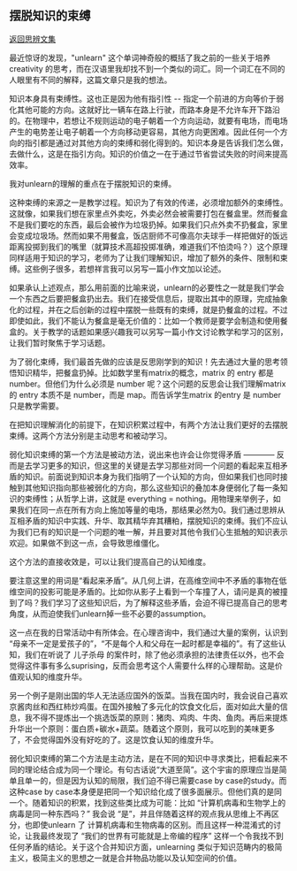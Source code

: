 ## 摆脱知识的束缚


[返回思辨文集](../Thinking.md) 

最近惊讶的发现，"unlearn" 这个单词神奇般的概括了我之前的一些关于培养 creativity 的思考，而在汉语里我却找不到一个类似的词汇。同一个词汇在不同的人眼里有不同的解释，这篇文章只是我的想法。

知识本身具有束缚性。这也正是因为他有指引性 -- 指定一个前进的方向等价于弱化其他可能的方向。这就好比一辆车在路上行驶，而路本身是不允许车开下路沿的。在物理中，若想让不规则运动的电子朝着一个方向运动，就要有电场，而电场产生的电势差让电子朝着一个方向移动更容易，其他方向更困难。因此任何一个方向的指引都是通过对其他方向的束缚和弱化得到的。知识本身是告诉我们怎么做，去做什么，这是在指引方向。知识的价值之一在于通过节省尝试失败的时间来提高效率。

我对unlearn的理解的重点在于摆脱知识的束缚。

这种束缚的来源之一是教学过程。知识为了有效的传递，必须增加额外的束缚性。这就像，如果我们想在家里点外卖吃，外卖必然会被需要打包在餐盒里。然而餐盒不是我们要吃的东西，最后会被作为垃圾扔掉。如果我们只点外卖不扔餐盒，家里会变成垃圾场。然而如果不用餐盒，饭店厨师不可像高尔夫球手一样把做好的饭远距离投掷到我们的嘴里（就算技术高超投掷准确，难道我们不怕烫吗？）这个原理同样适用于知识的学习，老师为了让我们理解知识，增加了额外的条件、限制和束缚。这些例子很多，若想祥言我可以另写一篇小作文加以论述。

如果承认上述观点，那么用前面的比喻来说，unlearn的必要性之一就是我们学会一个东西之后要把餐盒扔出去。我们在接受信息后，提取出其中的原理，完成抽象化的过程，并在之后创新的过程中摆脱一些既有的束缚，就是扔餐盒的过程。不过即使如此，我们不能认为餐盒是毫无价值的：比如一个教师是要学会制造和使用餐盒的。关于教学的话题如果感兴趣我可以另写一篇小作文讨论教学和学习的区别，让我们暂时聚焦于学习话题。


为了弱化束缚，我们最首先做的应该是反思刚学到的知识！先去通过大量的思考领悟知识精华，把餐盒扔掉。比如数学里有matrix的概念，matrix 的 entry 都是 number。但他们为什么必须是 number 呢？这个问题的反思会让我们理解matrix 的 entry 本质不是 number，而是 map。而告诉学生matrix 的entry 是 number 只是教学需要。

在把知识理解消化的前提下，在知识积累过程中，有两个方法让我们更好的去摆脱束缚。这两个方法分别是主动思考和被动学习。

弱化知识束缚的第一个方法是被动方法，说出来也许会让你觉得矛盾 ———— 反而是去学习更多的知识，但这里的关键是去学习那些对同一个问题的看起来互相矛盾的知识。前面说到知识本身为我们指明了一个认知的方向，但如果我们也同时接触到其他知识指向那些被弱化的方向，那么这些知识的叠加本身便弱化了每一条知识的束缚性；从哲学上讲，这就是 everything = nothing。用物理来举例子，如果我们在同一点在所有方向上施加等量的电场，那结果必然为0。我们通过思辨从互相矛盾的知识中实践、升华、取其精华弃其糟粕，摆脱知识的束缚。我们不应认为我们已有的知识是一个问题的唯一解，并且要对其他令我们心生抵触的知识表示欢迎。如果做不到这一点，会导致思维僵化。

这个方法的直接收效是，可以让我们提高自己的认知维度。

要注意这里的用词是“看起来矛盾”。从几何上讲，在高维空间中不矛盾的事物在低维空间的投影可能是矛盾的。比如你从影子上看到一个车撞了人，请问是真的被撞到了吗？我们学习了这些知识后，为了解释这些矛盾，会迫不得已提高自己的思考角度，从而迫使我们unlearn掉一些不必要的assumption。

这一点在我的日常活动中有所体会。在心理咨询中，我们通过大量的案例，认识到 “母亲不一定是爱孩子的”，“不是每个人和父母在一起时都是幸福的”。有了这些认知，我们在听说了 儿子杀母 的案件时，除了他必须承担的法律责任以外，也不会觉得这件事有多么suprising，反而会思考这个人需要什么样的心理帮助。这是价值观认知的维度升华。

另一个例子是刚出国的华人无法适应国外的饭菜。当我在国内时，我会说自己喜欢京酱肉丝和西红柿炒鸡蛋。在国外接触了多元化的饮食文化后，面对如此大量的信息，我不得不提炼出一个挑选饭菜的原则：猪肉、鸡肉、牛肉、鱼肉。再后来提炼升华出一个原则：蛋白质+碳水+蔬菜。随着这个原则，我可以吃到的美味更多了，不会觉得国外没有好吃的了。这是饮食认知的维度升华。

弱化知识束缚的第二个方法是主动方法，是在不同的知识中寻求类比，把看起来不同的理论结合成为同一个理论。有句古话说“大道至简”。这个宇宙的原理应当是简单且单一的，但是因为认知的局限，我们迫不得已需要case by case的study。而这种case by case本身便是把同一个知识给化成了很多面展示。但他们真的是同一个。随着知识的积累，找到这些类比成为可能：比如 “计算机病毒和生物学上的病毒是同一种东西吗？” 我会说 “是”，并且伴随着这样的观点我从思维上不再区分，也即使unlearn 了 计算机病毒和生物病毒的区别。而且这样一种混淆式的讨论，让我最终发现了 “我们的世界有可能就是上帝编的程序” 这样一个令我找不到任何矛盾的结论。关于这个合并知识方面，unlearning 类似于知识范畴内的极简主义，极简主义的思想之一就是合并物品功能以及认知空间的价值。
